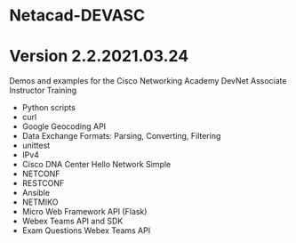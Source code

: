 # Netacad-DEVASC
# Version 2.2.2021.03.24
Demos and examples for the Cisco Networking Academy DevNet Associate Instructor Training
- Python scripts
- curl
- Google Geocoding API
- Data Exchange Formats: Parsing, Converting, Filtering
- unittest 
- IPv4 
- Cisco DNA Center Hello Network Simple
- NETCONF 
- RESTCONF
- Ansible 
- NETMIKO 
- Micro Web Framework API (Flask)
- Webex Teams API and SDK 
- Exam Questions Webex Teams API 

